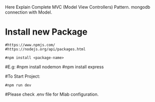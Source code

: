 Here Explain Complete MVC (Model View Controllers) Pattern. mongodb connection with Model.


# Install new Package

	#https://www.npmjs.com/
	#https://nodejs.org/api/packages.html

	#npm install <package-name>
#E.g: 
	#npm install nodemon
	#npm install express

#To Start Project:

	#npm run dev

#Please check .env file for Mlab configuration.
